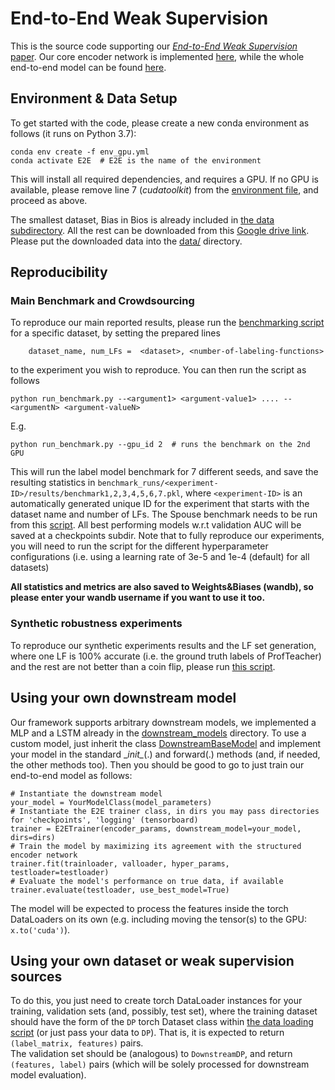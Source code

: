 # End-to-End Weak Supervision

This is the source code supporting our [*End-to-End Weak Supervision* paper](https://arxiv.org/abs/2107.02233).
Our core encoder network is implemented [here](encoder_network.py), while the whole end-to-end model 
 can be found [here](end_to_end_ws_model.py).

## Environment & Data Setup

To get started with the code, please create a new conda environment as follows (it runs on Python 3.7):

    conda env create -f env_gpu.yml 
    conda activate E2E  # E2E is the name of the environment
    
This will install all required dependencies, and requires a GPU. If no GPU is available, please 
remove line 7 (*cudatoolkit*) from the [environment file](env_gpu.yml), and proceed as above.

The smallest dataset, Bias in Bios is already included in [the data subdirectory](data/).
All the rest can be downloaded from this [Google drive link](https://drive.google.com/drive/folders/1v7IzA3Ab5zDEsRpLBWmJnXo5841tSOlh?usp=sharing).
Please put the downloaded data into the [data/](data) directory.

## Reproducibility

### Main Benchmark and Crowdsourcing
To reproduce our main reported results, please run the [benchmarking script](run_benchmark.py) for a specific dataset, by setting the prepared lines

        dataset_name, num_LFs =  <dataset>, <number-of-labeling-functions>      

to the experiment you wish to reproduce.
You can then run the script as follows

    python run_benchmark.py --<argument1> <argument-value1> .... --<argumentN> <argument-valueN>
E.g.

    python run_benchmark.py --gpu_id 2  # runs the benchmark on the 2nd GPU

This will run the label model benchmark for 7 different seeds, and save the resulting statistics
in ``benchmark_runs/<experiment-ID>/results/benchmark1,2,3,4,5,6,7.pkl``, where ``<experiment-ID>`` is an
 automatically generated unique ID for the experiment that starts with the dataset name and number of LFs. 
The Spouse benchmark needs to be run from this [script](run_benchmark_spouses.py).
All best performing models w.r.t validation AUC will be saved at a checkpoints subdir.
Note that to fully reproduce our experiments, you will need to run the script
for the different hyperparameter configurations (i.e. using a learning rate of 3e-5 and 1e-4 (default) for all datasets)
 
**All statistics and metrics are also saved to Weights&Biases (wandb), so please enter your wandb username
if you want to use it too.**

### Synthetic robustness experiments
 
To reproduce our synthetic experiments results and the LF set generation, where one LF is 100% accurate (i.e. the ground truth labels
of ProfTeacher) and the rest are not better than a coin flip, please run [this script](run_robustness_exps.py).


## Using your own downstream model

Our framework supports arbitrary downstream models, we implemented a MLP and a LSTM already in the
 [downstream_models](downstream_models) directory. To use a custom model, just inherit the class
 [DownstreamBaseModel](downstream_models/base_model.py) and implement your model in the standard 
 \__init\__(.) and forward(.) methods (and, if needed, the other methods too).
  Then you should be good to go to just train our end-to-end model as follows:
  
    # Instantiate the downstream model
    your_model = YourModelClass(model_parameters)
    # Instantiate the E2E trainer class, in dirs you may pass directories for 'checkpoints', 'logging' (tensorboard)                 
    trainer = E2ETrainer(encoder_params, downstream_model=your_model, dirs=dirs)
    # Train the model by maximizing its agreement with the structured encoder network
    trainer.fit(trainloader, valloader, hyper_params, testloader=testloader)
    # Evaluate the model's performance on true data, if available
    trainer.evaluate(testloader, use_best_model=True)

The model will be expected to process the features inside the torch DataLoaders on its own 
(e.g. including moving the tensor(s) to the GPU: ``x.to('cuda')``).


## Using your own dataset or weak supervision sources
To do this, you just need to create torch DataLoader instances for your training, validation sets
(and, possibly, test set), where the training dataset should have the form of the ``DP`` torch Dataset
class within [the data loading script](utils/data_loading.py) (or just pass your data to ``DP``).
That is, it is expected to return ``(label_matrix, features)`` pairs. <br>
The validation set should be (analogous) to ``DownstreamDP``, and return ``(features, label)``
pairs (which will be solely processed for downstream model evaluation).

